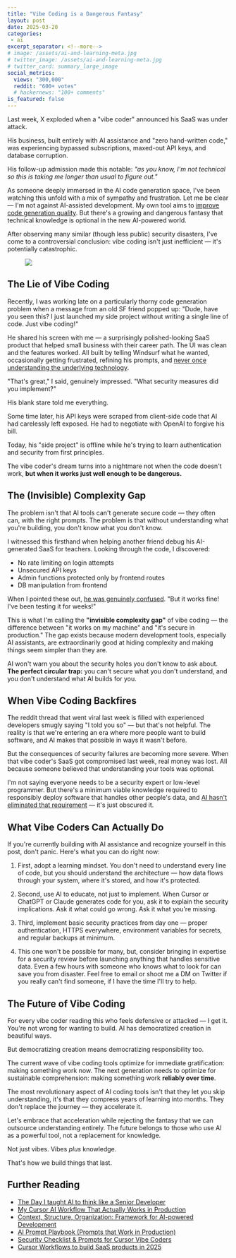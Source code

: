 ```yaml
---
title: "Vibe Coding is a Dangerous Fantasy"
layout: post
date: 2025-03-20
categories:
 - ai
excerpt_separator: <!--more-->
# image: /assets/ai-and-learning-meta.jpg
# twitter_image: /assets/ai-and-learning-meta.jpg
# twitter_card: summary_large_image
social_metrics:
  views: "300,000"
  reddit: "600+ votes"
  # hackernews: "100+ comments"
is_featured: false
---
```


Last week, X exploded when a "vibe coder" announced his SaaS was under attack. 

His business, built entirely with AI assistance and "zero hand-written code," was experiencing bypassed subscriptions, maxed-out API keys, and database corruption. 

His follow-up admission made this notable: *"as you know, I'm not technical so this is taking me longer than usual to figure out."*

As someone deeply immersed in the AI code generation space, I've been watching this unfold with a mix of sympathy and frustration. Let me be clear — I'm not against AI-assisted development. My own tool aims to [improve code generation quality](https://gigamind.dev/). But there's a growing and dangerous fantasy that technical knowledge is optional in the new AI-powered world. 

After observing many similar (though less public) security disasters, I've come to a controversial conclusion: vibe coding isn't just inefficient — it's potentially catastrophic.

<!--more-->

<figure>
<img src="{{ '/assets/vibe-coding-security.webp' | relative_url }}">
</figure>

## The Lie of Vibe Coding

Recently, I was working late on a particularly thorny code generation problem when a message from an old SF friend popped up: "Dude, have you seen this? I just launched my side project without writing a single line of code. Just vibe coding!"

He shared his screen with me — a surprisingly polished-looking SaaS product that helped small business with their career path. The UI was clean and the features worked. All built by telling Windsurf what he wanted, occasionally getting frustrated, refining his prompts, and [never once understanding the underlying technology](/blog/ai-and-learning).

"That's great," I said, genuinely impressed. "What security measures did you implement?"

His blank stare told me everything.

Some time later, his API keys were scraped from client-side code that AI had carelessly left exposed. He had to negotiate with OpenAI to forgive his bill. 

Today, his "side project" is offline while he's trying to learn authentication and security from first principles.

The vibe coder's dream turns into a nightmare not when the code doesn't work, **but when it works just well enough to be dangerous.**


## The (Invisible) Complexity Gap

The problem isn't that AI tools can't generate secure code — they often can, with the right prompts. The problem is that without understanding what you're building, you don't know what you don't know.

I witnessed this firsthand when helping another friend debug his AI-generated SaaS for teachers. Looking through the code, I discovered:

* No rate limiting on login attempts
* Unsecured API keys
* Admin functions protected only by frontend routes
* DB manipulation from frontend

When I pointed these out, [he was genuinely confused](/blog/ai-and-learning). "But it works fine! I've been testing it for weeks!"

This is what I'm calling the **"invisible complexity gap"** of vibe coding — the difference between "it works on my machine" and "it's secure in production." The gap exists because modern development tools, especially AI assistants, are extraordinarily good at hiding complexity and making things seem simpler than they are.

AI won't warn you about the security holes you don't know to ask about. **The perfect circular trap:** you can't secure what you don't understand, and you don't understand what AI builds for you.

## When Vibe Coding Backfires

The reddit thread that went viral last week is filled with experienced developers smugly saying "I told you so" — but that's not helpful. The reality is that we're entering an era where more people want to build software, and AI makes that possible in ways it wasn't before.

But the consequences of security failures are becoming more severe. When that vibe coder's SaaS got compromised last week, real money was lost. All because someone believed that understanding your tools was optional.

I'm not saying everyone needs to be a security expert or low-level programmer. But there's a minimum viable knowledge required to responsibly deploy software that handles other people's data, and [AI hasn't eliminated that requirement](/blog/ai-illiterate-programmers) — it's just obscured it.

<!-- newsletter_widget -->

## What Vibe Coders Can Actually Do

If you're currently building with AI assistance and recognize yourself in this post, don't panic. Here's what you can do right now:

1. First, adopt a learning mindset. You don't need to understand every line of code, but you should understand the architecture — how data flows through your system, where it's stored, and how it's protected.

2. Second, use AI to educate, not just to implement. When Cursor or ChatGPT or Claude generates code for you, ask it to explain the security implications. Ask it what could go wrong. Ask it what you're missing.

3. Third, implement basic security practices from day one — proper authentication, HTTPS everywhere, environment variables for secrets, and regular backups at minimum.

4. This one won't be possible for many, but, consider bringing in expertise for a security review before launching anything that handles sensitive data. Even a few hours with someone who knows what to look for can save you from disaster. Feel free to email or shoot me a DM on Twitter if you really can't find someone, if I have the time I'll try to help.

## The Future of Vibe Coding

For every vibe coder reading this who feels defensive or attacked — I get it. You're not wrong for wanting to build. AI has democratized creation in beautiful ways.

But democratizing creation means democratizing responsibility too.

The current wave of vibe coding tools optimize for immediate gratification: making something work now. The next generation needs to optimize for sustainable comprehension: making something work **reliably over time**.

The most revolutionary aspect of AI coding tools isn't that they let you skip understanding, it's that they compress years of learning into months. They don't replace the journey — they accelerate it.

Let's embrace that acceleration while rejecting the fantasy that we can outsource understanding entirely. The future belongs to those who use AI as a powerful tool, not a replacement for knowledge.

Not just vibes. Vibes *plus* knowledge.

That's how we build things that last.

## Further Reading

* [The Day I taught AI to think like a Senior Developer](/blog/ai-understand-senior-developer?utm_source=blog&utm_medium=vibe-coding-fantasy&utm_campaign=vibe-coding-fantasy)
* [My Cursor AI Workflow That Actually Works in Production](/blog/cursor-guide?utm_source=blog&utm_medium=vibe-coding-fantasy&utm_campaign=vibe-coding-fantasy)
* [Context, Structure, Organization: Framework for AI-powered Development](/blog/ai-dev-tips?utm_source=blog&utm_medium=vibe-coding-fantasy&utm_campaign=vibe-coding-fantasy)
* [AI Prompt Playbook (Prompts that Work in Production)](/blog/ai-prompt-engineering?utm_source=blog&utm_medium=vibe-coding-fantasy&utm_campaign=vibe-coding-fantasy)
* [Security Checklist & Prompts for Cursor Vibe Coders](/blog/vibe-security-checklist?utm_source=blog&utm_medium=vibe-coding-fantasy&utm_campaign=vibe-coding-fantasy)
* [Cursor Workflows to build SaaS products in 2025](/blog/building-with-ai?utm_source=blog&utm_medium=vibe-coding-fantasy&utm_campaign=vibe-coding-fantasy)